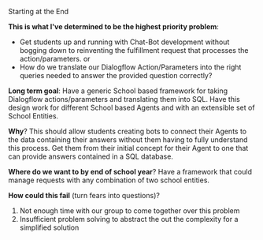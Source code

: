 Starting at the End

**This is what I've determined to be the highest priority problem**:

  * Get students up and running with Chat-Bot development without bogging down to reinventing the fulfillment request that processes the action/parameters.
  or
  * How do we translate our Dialogflow Action/Parameters into the right queries needed to answer the provided question correctly?

**Long term goal**: Have a generic School based framework for taking Dialogflow actions/parameters and translating them into SQL. Have this design work for different School based Agents and with an extensible set of School Entities.

**Why**? This should allow students creating bots to connect their Agents to the data containing their answers without them having to fully understand this process. Get them from their initial concept for their Agent to one that can provide answers contained in a SQL database.

**Where do we want to by end of school year**? Have a framework that could manage requests with any combination of two school entities.

**How could this fail** (turn fears into questions)?
1. Not enough time with our group to come together over this problem
2. Insufficient problem solving to abstract the out the complexity for a simplified solution